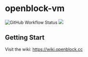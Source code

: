 # openblock-vm
![GitHub Workflow Status](https://img.shields.io/github/workflow/status/openblockcc/openblock-vm/Publish) ![](https://img.shields.io/github/license/openblockcc/openblock-vm)

## Getting Start

Visit the wiki: https://wiki.openblock.cc
